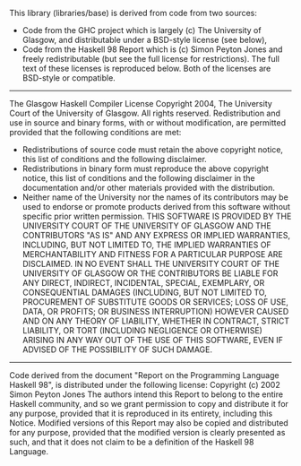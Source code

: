 This library (libraries/base) is derived from code from two
sources:
* Code from the GHC project which is largely (c) The University of
Glasgow, and distributable under a BSD-style license (see below),
* Code from the Haskell 98 Report which is (c) Simon Peyton Jones
and freely redistributable (but see the full license for
restrictions).
The full text of these licenses is reproduced below. Both of the
licenses are BSD-style or compatible.
-----------------------------------------------------------------------------
The Glasgow Haskell Compiler License
Copyright 2004, The University Court of the University of Glasgow.
All rights reserved.
Redistribution and use in source and binary forms, with or without
modification, are permitted provided that the following conditions are met:
- Redistributions of source code must retain the above copyright notice,
this list of conditions and the following disclaimer.
- Redistributions in binary form must reproduce the above copyright notice,
this list of conditions and the following disclaimer in the documentation
and/or other materials provided with the distribution.
- Neither name of the University nor the names of its contributors may be
used to endorse or promote products derived from this software without
specific prior written permission.
THIS SOFTWARE IS PROVIDED BY THE UNIVERSITY COURT OF THE UNIVERSITY OF
GLASGOW AND THE CONTRIBUTORS "AS IS" AND ANY EXPRESS OR IMPLIED WARRANTIES,
INCLUDING, BUT NOT LIMITED TO, THE IMPLIED WARRANTIES OF MERCHANTABILITY AND
FITNESS FOR A PARTICULAR PURPOSE ARE DISCLAIMED. IN NO EVENT SHALL THE
UNIVERSITY COURT OF THE UNIVERSITY OF GLASGOW OR THE CONTRIBUTORS BE LIABLE
FOR ANY DIRECT, INDIRECT, INCIDENTAL, SPECIAL, EXEMPLARY, OR CONSEQUENTIAL
DAMAGES (INCLUDING, BUT NOT LIMITED TO, PROCUREMENT OF SUBSTITUTE GOODS OR
SERVICES; LOSS OF USE, DATA, OR PROFITS; OR BUSINESS INTERRUPTION) HOWEVER
CAUSED AND ON ANY THEORY OF LIABILITY, WHETHER IN CONTRACT, STRICT
LIABILITY, OR TORT (INCLUDING NEGLIGENCE OR OTHERWISE) ARISING IN ANY WAY
OUT OF THE USE OF THIS SOFTWARE, EVEN IF ADVISED OF THE POSSIBILITY OF SUCH
DAMAGE.
-----------------------------------------------------------------------------
Code derived from the document "Report on the Programming Language
Haskell 98", is distributed under the following license:
Copyright (c) 2002 Simon Peyton Jones
The authors intend this Report to belong to the entire Haskell
community, and so we grant permission to copy and distribute it for
any purpose, provided that it is reproduced in its entirety,
including this Notice. Modified versions of this Report may also be
copied and distributed for any purpose, provided that the modified
version is clearly presented as such, and that it does not claim to
be a definition of the Haskell 98 Language.
